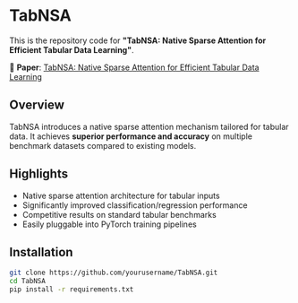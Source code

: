 # TabNSA

This is the repository code for **"TabNSA: Native Sparse Attention for Efficient Tabular Data Learning"**.

📄 **Paper**: [TabNSA: Native Sparse Attention for Efficient Tabular Data Learning](https://arxiv.org/abs/2503.09850)

## Overview

TabNSA introduces a native sparse attention mechanism tailored for tabular data. It achieves **superior performance and accuracy** on multiple benchmark datasets compared to existing models.

## Highlights

- Native sparse attention architecture for tabular inputs  
- Significantly improved classification/regression performance  
- Competitive results on standard tabular benchmarks  
- Easily pluggable into PyTorch training pipelines  

## Installation

```bash
git clone https://github.com/yourusername/TabNSA.git
cd TabNSA
pip install -r requirements.txt
